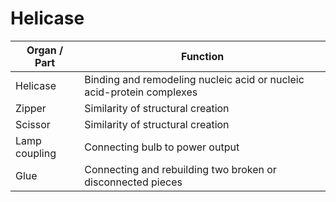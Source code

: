 # Helicase
 
| Organ / Part         | Function                                                              |
|---------------|-----------------------------------------------------------------------|
| Helicase      | Binding and remodeling nucleic acid or nucleic acid-protein complexes |
| Zipper        | Similarity of structural creation                                     |
| Scissor       | Similarity of structural creation                                     |
| Lamp coupling | Connecting bulb to power output                                    |
| Glue          | Connecting and rebuilding two broken or disconnected pieces                 |
